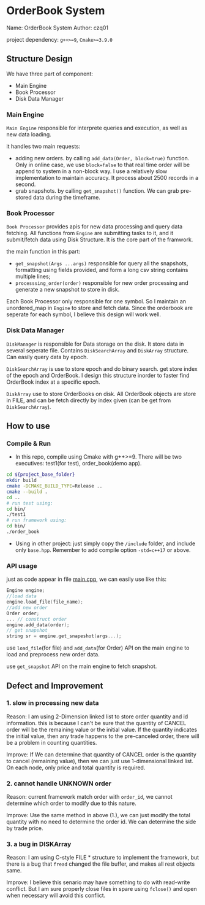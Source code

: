 # OrderBook System

Name: OrderBook System
Author: czq01

project dependency: `g++>=9`, `Cmake>=3.9.0`

## Structure Design

We have three part of component:
- Main Engine
- Book Processor
- Disk Data Manager

### Main Engine

`Main Engine` responsible for interprete queries and execution, as well as new data loading.

it handles two main requests:
- adding new orders.  by calling `add_data(Order, block=true)` function. Only in online case, we use `block=false` to that real time order will be append to system in a non-block way. I use a relatively slow implementation to maintain accuracy. It process about 2500 records in a second.
- grab snapshots.  by calling `get_snapshot()` function. We can grab pre-stored data during the timeframe.

### Book Processor

`Book Processor` provides apis for new data processing and query data fetching. All functions from `Engine` are submitting tasks to it, and it submit/fetch data using Disk Structure. It is the core part of the framwork.

the main function in this part:
- `get_snapshot(Args ...args)` responsible for query all the snapshots, formatting using fields provided, and form a long csv string contains multiple lines;
- `processsing_order(order)` responsible for new order processing and generate a new snapshot to store in disk.

Each Book Processor only responsible for one symbol. So I maintain an unordered_map in `Engine` to store and fetch data. Since the orderbook are seperate for each symbol, I believe this design will work well.

### Disk Data Manager

`DiskManager` is responsible for Data storage on the disk. It store data in several seperate file. Contains `DiskSearchArray` and `DiskArray` structure. Can easily query data by epoch.

`DiskSearchArray` is use to store epoch and do binary search. get store index of the epoch and OrderBook. I design this structure inorder to faster find OrderBook index at a specific epoch.

`DiskArray` use to store OrderBooks on disk. All OrderBook objects are store in FILE, and can be fetch directly by index given (can be get from `DiskSearchArray`).

## How to use

### Compile & Run

- In this repo, compile using Cmake with g++>=9. There will be two executives: test1(for test), order_book(demo app).

```bash
cd ${project_base_folder}
mkdir build
cmake -DCMAKE_BUILD_TYPE=Release ..
cmake --build .
cd ..
# run test using:
cd bin/
./test1
# run framework using:
cd bin/
./order_book
```

- Using in other project: just simply copy the `/include` folder, and include only `base.hpp`. Remember to add compile option `-std=c++17` or above.


### API usage

just as code appear in file [main.cpp](main.cpp), we can easily use like this:

```cpp
Engine engine;
//load data
engine.load_file(file_name);
//add new order
Order order;
... // construct order
engine.add_data(order);
// get snapshot
string sr = engine.get_snapeshot(args...);
```

use `load_file`(for file) and `add_data`(for Order) API on the main engine to load and preprocess new order data.

use `get_snapshot` API on the main engine to fetch snapshot.


## Defect and Improvement

### 1. slow in processing new data

Reason: I am using 2-Dimension linked list to store order quantity and id information. this is because I can't be sure that the quantity of CANCEL order will be the remaining value or the initial value. If the quantity indicates the initial value, then any trade happens to the pre-canceled order, there will be a problem in counting quantities.

Improve: If We can determine that quantity of CANCEL order is the quantity to cancel (remaining value), then we can just use 1-dimensional linked list. On each node, only price and total quantity is required.

### 2. cannot handle UNKNOWN order

Reason: current framework match order with `order_id`, we cannot determine which order to modify due to this nature.

Improve: Use the same method in above (1.), we can just modify the total quantity with no need to determine the order id. We can determine the side by trade price.

### 3. a bug in DISKArray

Reason: I am using C-style FILE * structure to implement the framework, but there is a bug that `fread` changed the file buffer, and makes all rest objects same.

Improve: I believe this senario may have something to do with read-write conflict. But I am sure properly close files in spare using `fclose()` and open when necessary will avoid this conflict.

